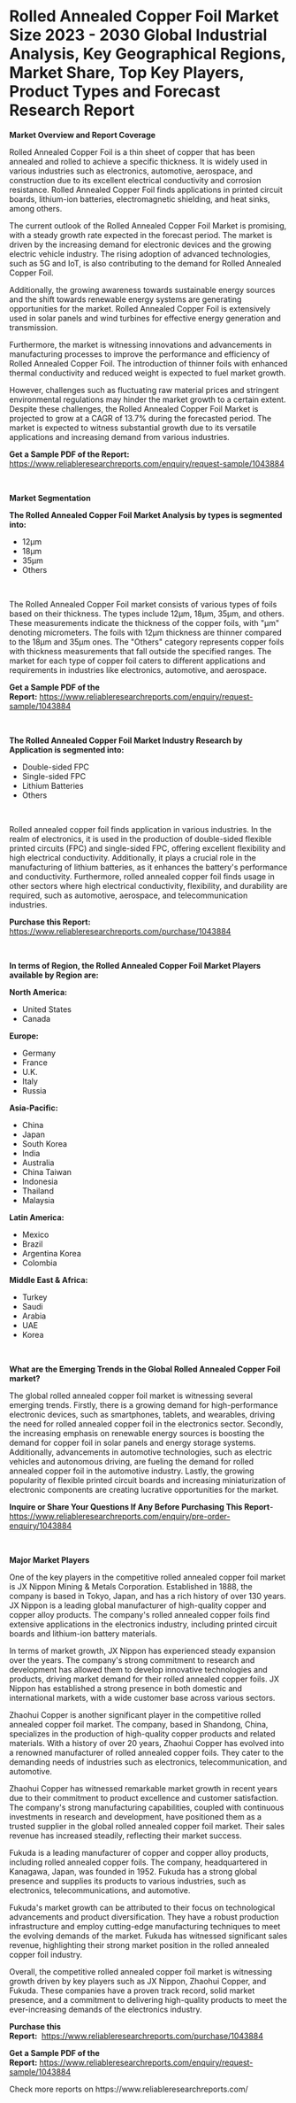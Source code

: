 <p><h1>Rolled Annealed Copper Foil Market Size 2023 - 2030 Global Industrial Analysis, Key Geographical Regions, Market Share, Top Key Players, Product Types and Forecast Research Report</h1></p><p><strong>Market Overview and Report Coverage</strong></p>
<p><p>Rolled Annealed Copper Foil is a thin sheet of copper that has been annealed and rolled to achieve a specific thickness. It is widely used in various industries such as electronics, automotive, aerospace, and construction due to its excellent electrical conductivity and corrosion resistance. Rolled Annealed Copper Foil finds applications in printed circuit boards, lithium-ion batteries, electromagnetic shielding, and heat sinks, among others.</p><p>The current outlook of the Rolled Annealed Copper Foil Market is promising, with a steady growth rate expected in the forecast period. The market is driven by the increasing demand for electronic devices and the growing electric vehicle industry. The rising adoption of advanced technologies, such as 5G and IoT, is also contributing to the demand for Rolled Annealed Copper Foil.</p><p>Additionally, the growing awareness towards sustainable energy sources and the shift towards renewable energy systems are generating opportunities for the market. Rolled Annealed Copper Foil is extensively used in solar panels and wind turbines for effective energy generation and transmission.</p><p>Furthermore, the market is witnessing innovations and advancements in manufacturing processes to improve the performance and efficiency of Rolled Annealed Copper Foil. The introduction of thinner foils with enhanced thermal conductivity and reduced weight is expected to fuel market growth.</p><p>However, challenges such as fluctuating raw material prices and stringent environmental regulations may hinder the market growth to a certain extent. Despite these challenges, the Rolled Annealed Copper Foil Market is projected to grow at a CAGR of 13.7% during the forecasted period. The market is expected to witness substantial growth due to its versatile applications and increasing demand from various industries.</p></p>
<p><strong>Get a Sample PDF of the Report:</strong> <a href="https://www.reliableresearchreports.com/enquiry/request-sample/1043884">https://www.reliableresearchreports.com/enquiry/request-sample/1043884</a></p>
<p>&nbsp;</p>
<p><strong>Market Segmentation</strong></p>
<p><strong>The Rolled Annealed Copper Foil Market Analysis by types is segmented into:</strong></p>
<p><ul><li>12μm</li><li>18μm</li><li>35μm</li><li>Others</li></ul></p>
<p>&nbsp;</p>
<p><p>The Rolled Annealed Copper Foil market consists of various types of foils based on their thickness. The types include 12μm, 18μm, 35μm, and others. These measurements indicate the thickness of the copper foils, with "μm" denoting micrometers. The foils with 12μm thickness are thinner compared to the 18μm and 35μm ones. The "Others" category represents copper foils with thickness measurements that fall outside the specified ranges. The market for each type of copper foil caters to different applications and requirements in industries like electronics, automotive, and aerospace.</p></p>
<p><strong>Get a Sample PDF of the Report:</strong>&nbsp;<a href="https://www.reliableresearchreports.com/enquiry/request-sample/1043884">https://www.reliableresearchreports.com/enquiry/request-sample/1043884</a></p>
<p>&nbsp;</p>
<p><strong>The Rolled Annealed Copper Foil Market Industry Research by Application is segmented into:</strong></p>
<p><ul><li>Double-sided FPC</li><li>Single-sided FPC</li><li>Lithium Batteries</li><li>Others</li></ul></p>
<p>&nbsp;</p>
<p><p>Rolled annealed copper foil finds application in various industries. In the realm of electronics, it is used in the production of double-sided flexible printed circuits (FPC) and single-sided FPC, offering excellent flexibility and high electrical conductivity. Additionally, it plays a crucial role in the manufacturing of lithium batteries, as it enhances the battery's performance and conductivity. Furthermore, rolled annealed copper foil finds usage in other sectors where high electrical conductivity, flexibility, and durability are required, such as automotive, aerospace, and telecommunication industries.</p></p>
<p><strong>Purchase this Report:</strong>&nbsp; <a href="https://www.reliableresearchreports.com/purchase/1043884">https://www.reliableresearchreports.com/purchase/1043884</a></p>
<p>&nbsp;</p>
<p><strong>In terms of Region, the Rolled Annealed Copper Foil Market Players available by Region are:</strong></p>
<p>
    <p> <strong> North America: </strong>
        <ul>
            <li>United States</li>
            <li>Canada</li>
        </ul>
        </p> 
    <p> <strong> Europe: </strong>
        <ul>
            <li>Germany</li>
            <li>France</li>
            <li>U.K.</li>
            <li>Italy</li>
            <li>Russia</li>
        </ul>
        </p> 
    <p> <strong> Asia-Pacific: </strong>
        <ul>
            <li>China</li>
            <li>Japan</li>
            <li>South Korea</li>
            <li>India</li>
            <li>Australia</li>
            <li>China Taiwan</li>
            <li>Indonesia</li>
            <li>Thailand</li>
            <li>Malaysia</li>
        </ul>
        </p> 
    <p> <strong> Latin America: </strong>
        <ul>
            <li>Mexico</li>
            <li>Brazil</li>
            <li>Argentina Korea</li>
            <li>Colombia</li>
        </ul>
        </p> 
    <p> <strong> Middle East & Africa: </strong>
        <ul>
            <li>Turkey</li>
            <li>Saudi</li>
            <li>Arabia</li>
            <li>UAE</li>
            <li>Korea</li>
        </ul>
    </p>
    </p>
<p>&nbsp;</p>
<p><strong>What are the Emerging Trends in the Global Rolled Annealed Copper Foil market?</strong></p>
<p><p>The global rolled annealed copper foil market is witnessing several emerging trends. Firstly, there is a growing demand for high-performance electronic devices, such as smartphones, tablets, and wearables, driving the need for rolled annealed copper foil in the electronics sector. Secondly, the increasing emphasis on renewable energy sources is boosting the demand for copper foil in solar panels and energy storage systems. Additionally, advancements in automotive technologies, such as electric vehicles and autonomous driving, are fueling the demand for rolled annealed copper foil in the automotive industry. Lastly, the growing popularity of flexible printed circuit boards and increasing miniaturization of electronic components are creating lucrative opportunities for the market.</p></p>
<p><strong>Inquire or Share Your Questions If Any Before Purchasing This Report</strong>- <a href="https://www.reliableresearchreports.com/enquiry/pre-order-enquiry/1043884">https://www.reliableresearchreports.com/enquiry/pre-order-enquiry/1043884</a></p>
<p>&nbsp;</p>
<p><strong>Major Market Players</strong></p>
<p><p>One of the key players in the competitive rolled annealed copper foil market is JX Nippon Mining & Metals Corporation. Established in 1888, the company is based in Tokyo, Japan, and has a rich history of over 130 years. JX Nippon is a leading global manufacturer of high-quality copper and copper alloy products. The company's rolled annealed copper foils find extensive applications in the electronics industry, including printed circuit boards and lithium-ion battery materials.</p><p>In terms of market growth, JX Nippon has experienced steady expansion over the years. The company's strong commitment to research and development has allowed them to develop innovative technologies and products, driving market demand for their rolled annealed copper foils. JX Nippon has established a strong presence in both domestic and international markets, with a wide customer base across various sectors.</p><p>Zhaohui Copper is another significant player in the competitive rolled annealed copper foil market. The company, based in Shandong, China, specializes in the production of high-quality copper products and related materials. With a history of over 20 years, Zhaohui Copper has evolved into a renowned manufacturer of rolled annealed copper foils. They cater to the demanding needs of industries such as electronics, telecommunication, and automotive.</p><p>Zhaohui Copper has witnessed remarkable market growth in recent years due to their commitment to product excellence and customer satisfaction. The company's strong manufacturing capabilities, coupled with continuous investments in research and development, have positioned them as a trusted supplier in the global rolled annealed copper foil market. Their sales revenue has increased steadily, reflecting their market success.</p><p>Fukuda is a leading manufacturer of copper and copper alloy products, including rolled annealed copper foils. The company, headquartered in Kanagawa, Japan, was founded in 1952. Fukuda has a strong global presence and supplies its products to various industries, such as electronics, telecommunications, and automotive.</p><p>Fukuda's market growth can be attributed to their focus on technological advancements and product diversification. They have a robust production infrastructure and employ cutting-edge manufacturing techniques to meet the evolving demands of the market. Fukuda has witnessed significant sales revenue, highlighting their strong market position in the rolled annealed copper foil industry.</p><p>Overall, the competitive rolled annealed copper foil market is witnessing growth driven by key players such as JX Nippon, Zhaohui Copper, and Fukuda. These companies have a proven track record, solid market presence, and a commitment to delivering high-quality products to meet the ever-increasing demands of the electronics industry.</p></p>
<p><strong>Purchase this Report:</strong>&nbsp;&nbsp;<a href="https://www.reliableresearchreports.com/purchase/1043884">https://www.reliableresearchreports.com/purchase/1043884</a></p>
<p></p>
<p><strong>Get a Sample PDF of the Report:</strong>&nbsp;<a href="https://www.reliableresearchreports.com/enquiry/request-sample/1043884">https://www.reliableresearchreports.com/enquiry/request-sample/1043884</a></p>
<p>Check more reports on https://www.reliableresearchreports.com/</p>